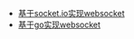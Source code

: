* [基于socket.io实现websocket](app/googollee-go-socket.io/examples)
* [基于go实现websocket](app/gorilla-websocket/examples)
